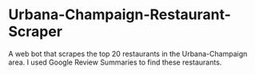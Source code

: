 # Urbana-Champaign-Restaurant-Scraper
A web bot that scrapes the top 20 restaurants in the Urbana-Champaign area. I used Google Review Summaries to find these restaurants.
